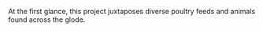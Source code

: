 At the first glance, this project juxtaposes diverse poultry feeds and animals found across the glode. 
